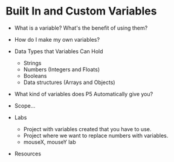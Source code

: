 # Built In and Custom Variables

+ What is a variable? What's the benefit of using them?

+ How do I make my own variables?

+ Data Types that Variables Can Hold
  + Strings
  + Numbers (Integers and Floats)
  + Booleans
  + Data structures (Arrays and Objects)

+ What kind of variables does P5 Automatically give you?

+ Scope...

+ Labs
  + Project with variables created that you have to use.
  + Project where we want to replace numbers with variables.
  + mouseX, mouseY lab

+ Resources
